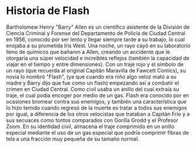 # Historia de Flash

Bartholomew Henry "Barry" Allen es un científico asistente de la División de Ciencia Criminal y Forense del Departamento de Policía de Ciudad Central en 1956, conocido por ser lento y llegar siempre tarde a su trabajo, lo cual enojaba a su prometida Iris West. Una noche, un rayo cayó en su laboratorio lleno de químicos que bañaron a Allen, creando un accidente que le otorgaría una súper velocidad e increíbles reflejos (también la capacidad de viajar en el tiempo y entre dimensiones). Con un traje rojo y el símbolo de un rayo (que recuerda al original Capitán Maravilla de Fawcett Comics), su novia lo nombró "Flash", (ya que cuando era niño algo veloz mató a su madre y Barry dijo que fue como un flash) empezando así a combatir el crimen en Ciudad Central. Como civil usaba un anillo del cual extraía su traje, el cual podía encoger por medio de un gas. Flash era conocido por en ocasiones bromear contra sus enemigos, y también una característica que lo hizo temido cuando regresó de la muerte es tratar a todos sus enemigos por igual, a diferencia de los otros velocistas que trataban a Capitán Frío y a sus secuaces como tontos comparados con Gorilla Grodd y el Profesor Zoom. En su identidad civil, almacena el traje comprimido en un anillo especial mediante el uso de un gas especial que podría comprimir fibras de tela a una fracción muy pequeña de su tamaño normal.
